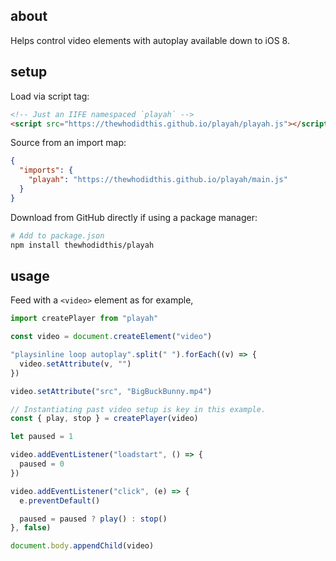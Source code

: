 ## about

Helps control video elements with autoplay available down to iOS 8.

## setup

Load via script tag:

```html
<!-- Just an IIFE namespaced `playah` -->
<script src="https://thewhodidthis.github.io/playah/playah.js"></script>
```

Source from an import map:

```json
{
  "imports": {
    "playah": "https://thewhodidthis.github.io/playah/main.js"
  }
}
```

Download from GitHub directly if using a package manager:

```sh
# Add to package.json
npm install thewhodidthis/playah
```

## usage

Feed with a `<video>` element as for example,

```js
import createPlayer from "playah"

const video = document.createElement("video")

"playsinline loop autoplay".split(" ").forEach((v) => {
  video.setAttribute(v, "")
})

video.setAttribute("src", "BigBuckBunny.mp4")

// Instantiating past video setup is key in this example.
const { play, stop } = createPlayer(video)

let paused = 1

video.addEventListener("loadstart", () => {
  paused = 0
})

video.addEventListener("click", (e) => {
  e.preventDefault()

  paused = paused ? play() : stop()
}, false)

document.body.appendChild(video)
```
